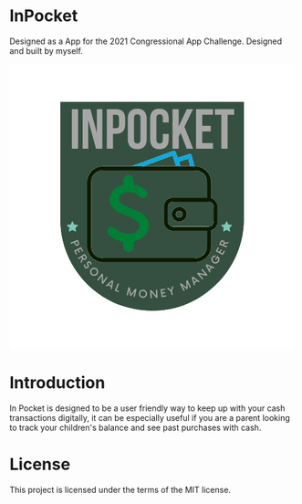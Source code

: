 # InPocket
Designed as a App for the 2021 Congressional App Challenge. Designed and built by myself.

![alt text](Images/InPocketTransparent.png)

# Introduction
In Pocket is designed to be a user friendly way to keep up with your cash transactions digitally, it can be especially useful if you are a parent looking to track your children's balance and see past purchases with cash. 

# License
This project is licensed under the terms of the MIT license.
